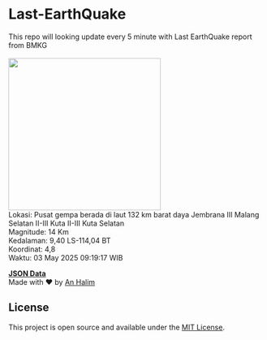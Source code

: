 # Last-EarthQuake
This repo will looking update every 5 minute with Last EarthQuake report from BMKG
<br>
<br>
<img src="undefined" width="300"/>
<br>
Lokasi: Pusat gempa berada di laut 132 km barat daya Jembrana  III Malang Selatan II-III Kuta II-III Kuta Selatan <br>
Magnitude: 14 Km <br>
Kedalaman: 9,40 LS-114,04 BT <br>
Koordinat: 4,8 <br>
Waktu: 03 May 2025 09:19:17 WIB <br>

<a href="./data/data.json">**JSON Data**</a>
<br>
Made with ❤️ by <a href="https://github.com/an-halim">An Halim</a>
## License

This project is open source and available under the [MIT License](LICENSE).
